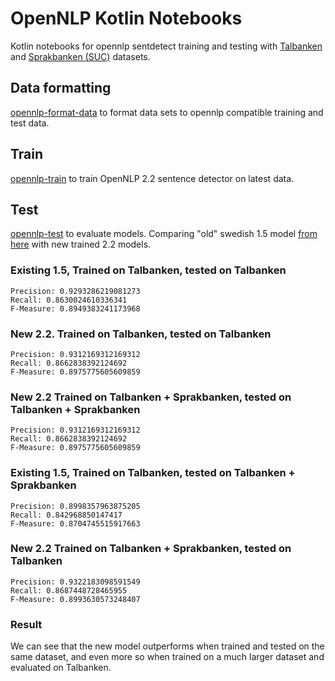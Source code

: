 # OpenNLP Kotlin Notebooks

Kotlin notebooks for opennlp sentdetect training and testing with [Talbanken](https://github.com/UniversalDependencies/UD_Swedish-Talbanken) 
and [Sprakbanken (SUC)](https://github.com/kb-labb/sucx3_ner) datasets.

## Data formatting
[opennlp-format-data](notebooks/opennlp-format-data.ipynb) to format data sets to opennlp compatible training and test data.

## Train
[opennlp-train](notebooks/opennlp-train.ipynb) to train OpenNLP 2.2 sentence detector on latest data.

## Test
[opennlp-test](notebooks/opennlp-test.ipynb) to evaluate models. 
Comparing "old" swedish 1.5 model [from here](https://opennlp.sourceforge.net/models-1.5/) with new trained 2.2 models.

### Existing 1.5, Trained on Talbanken, tested on Talbanken
```
Precision: 0.9293286219081273
Recall: 0.8630024610336341
F-Measure: 0.8949383241173968
```

### New 2.2. Trained on Talbanken, tested on Talbanken
```
Precision: 0.9312169312169312
Recall: 0.8662838392124692
F-Measure: 0.8975775605609859
```

### New 2.2 Trained on Talbanken + Sprakbanken, tested on Talbanken + Sprakbanken
```
Precision: 0.9312169312169312
Recall: 0.8662838392124692
F-Measure: 0.8975775605609859
```

### Existing 1.5, Trained on Talbanken, tested on Talbanken + Sprakbanken
```
Precision: 0.8998357963875205
Recall: 0.842968850147417
F-Measure: 0.8704745515917663
```

### New 2.2 Trained on Talbanken + Sprakbanken, tested on Talbanken
```
Precision: 0.9322183098591549
Recall: 0.8687448728465955
F-Measure: 0.8993630573248407
```

### Result
We can see that the new model outperforms when trained and tested on the same dataset, and even more so when trained on 
a much larger dataset and evaluated on Talbanken.
